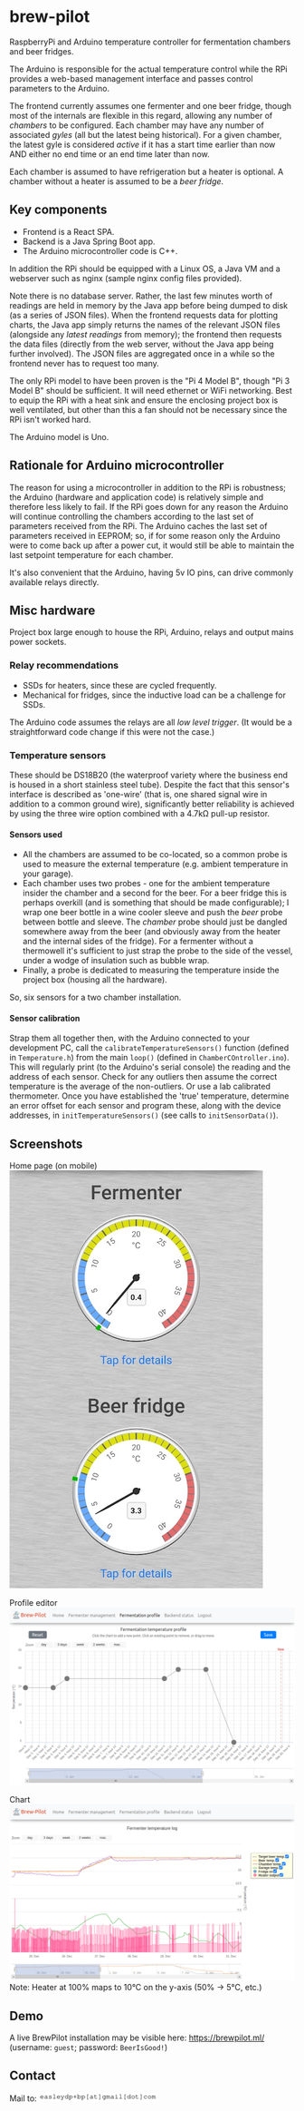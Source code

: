 # brew-pilot

RaspberryPi and Arduino temperature controller for fermentation chambers and beer fridges.

The Arduino is responsible for the actual temperature control while the RPi provides a web-based management interface and passes control parameters to the Arduino.

The frontend currently assumes one fermenter and one beer fridge, though most of the internals are flexible in this regard, allowing any number of _chambers_ to be configured. Each chamber may have any number of associated _gyles_ (all but the latest being historical). For a given chamber, the latest gyle is considered _active_ if it has a start time earlier than now AND either no end time or an end time later than now.

Each chamber is assumed to have refrigeration but a heater is optional. A chamber without a heater is assumed to be a _beer fridge_.

## Key components

- Frontend is a React SPA.
- Backend is a Java Spring Boot app.
- The Arduino microcontroller code is C++.

In addition the RPi should be equipped with a Linux OS, a Java VM and a webserver such as nginx (sample nginx config files provided).

Note there is no database server. Rather, the last few minutes worth of readings are held in memory by the Java app before being dumped to disk (as a series of JSON files). When the frontend requests data for plotting charts, the Java app simply returns the names of the relevant JSON files (alongside any _latest readings_ from memory); the frontend then requests the data files (directly from the web server, without the Java app being further involved). The JSON files are aggregated once in a while so the frontend never has to request too many.

The only RPi model to have been proven is the "Pi 4 Model B", though "Pi 3 Model B" should be sufficient. It will need ethernet or WiFi networking. Best to equip the RPi with a heat sink and ensure the enclosing project box is well ventilated, but other than this a fan should not be necessary since the RPi isn't worked hard.

The Arduino model is Uno.

## Rationale for Arduino microcontroller

The reason for using a microcontroller in addition to the RPi is robustness; the Arduino (hardware and application code) is relatively simple and therefore less likely to fail. If the RPi goes down for any reason the Arduino will continue controlling the chambers according to the last set of parameters received from the RPi. The Arduino caches the last set of parameters received in EEPROM; so, if for some reason only the Arduino were to come back up after a power cut, it would still be able to maintain the last setpoint temperature for each chamber.

It's also convenient that the Arduino, having 5v IO pins, can drive commonly available relays directly.

## Misc hardware

Project box large enough to house the RPi, Arduino, relays and output mains power sockets.

### Relay recommendations

- SSDs for heaters, since these are cycled frequently.
- Mechanical for fridges, since the inductive load can be a challenge for SSDs.

The Arduino code assumes the relays are all _low level trigger_. (It would be a straightforward code change if this were not the case.)

### Temperature sensors

These should be DS18B20 (the waterproof variety where the business end is housed in a short stainless steel tube). Despite the fact that this sensor's interface is described as 'one-wire' (that is, one shared signal wire in addition to a common ground wire), significantly better reliability is achieved by using the three wire option combined with a 4.7kΩ pull-up resistor.

#### Sensors used

- All the chambers are assumed to be co-located, so a common probe is used to measure the external temperature (e.g. ambient temperature in your garage).
- Each chamber uses two probes - one for the ambient temperature insider the chamber and a second for the beer. For a beer fridge this is perhaps overkill (and is something that should be made configurable); I wrap one beer bottle in a wine cooler sleeve and push the _beer_ probe between bottle and sleeve. The _chamber_ probe should just be dangled somewhere away from the beer (and obviously away from the heater and the internal sides of the fridge). For a fermenter without a thermowell it's sufficient to just strap the probe to the side of the vessel, under a wodge of insulation such as bubble wrap.
- Finally, a probe is dedicated to measuring the temperature inside the project box (housing all the hardware).

So, six sensors for a two chamber installation.

#### Sensor calibration

Strap them all together then, with the Arduino connected to your development PC, call the `calibrateTemperatureSensors()` function (defined in `Temperature.h`) from the main `loop()` (defined in `ChamberCOntroller.ino`). This will regularly print (to the Arduino's serial console) the reading and the address of each sensor. Check for any outliers then assume the correct temperature is the average of the non-outliers. Or use a lab calibrated thermometer. Once you have established the 'true' temperature, determine an error offset for each sensor and program these, along with the device addresses, in `initTemperatureSensors()` (see calls to `initSensorData()`).

## Screenshots

Home page (on mobile)<br>![home page](README.resources/home-page.png)

Profile editor<br>![profile editor](README.resources/profile.png)

Chart<br>![chart](README.resources/chart.png)
<br>Note: Heater at 100% maps to 10°C on the y-axis (50% -> 5°C, etc.)

## Demo

A live BrewPilot installation may be visible here: https://brewpilot.ml/ (username: `guest`; password: `BeerIsGood!`)

## Contact

Mail to: ![mailto](README.resources/email-address-image.gif)
